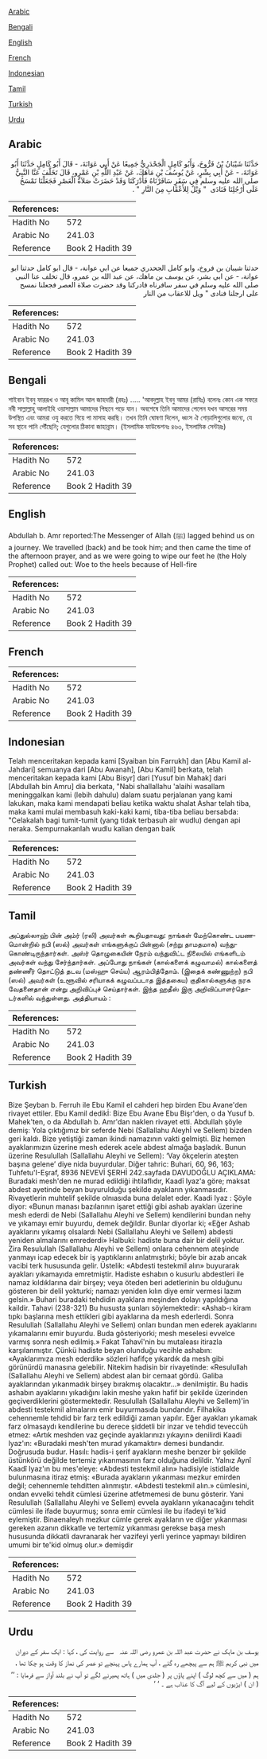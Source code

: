 [Arabic](#arabic)

[Bengali](#bengali)

[English](#english)

[French](#french)

[Indonesian](#indonesian)

[Tamil](#tamil)

[Turkish](#turkish)

[Urdu](#urdu)

## Arabic


<div dir="rtl" lang="ar" style={{fontSize:'larger',backgroundColor:'#f8f9fa',padding:20}}>
حَدَّثَنَا شَيْبَانُ بْنُ فَرُّوخَ، وَأَبُو كَامِلٍ الْجَحْدَرِيُّ جَمِيعًا عَنْ أَبِي عَوَانَةَ، - قَالَ أَبُو كَامِلٍ حَدَّثَنَا أَبُو عَوَانَةَ، - عَنْ أَبِي بِشْرٍ، عَنْ يُوسُفَ بْنِ مَاهَكَ، عَنْ عَبْدِ اللَّهِ بْنِ عَمْرٍو، قَالَ تَخَلَّفَ عَنَّا النَّبِيُّ صلى الله عليه وسلم فِي سَفَرٍ سَافَرْنَاهُ فَأَدْرَكَنَا وَقَدْ حَضَرَتْ صَلاَةُ الْعَصْرِ فَجَعَلْنَا نَمْسَحُ عَلَى أَرْجُلِنَا فَنَادَى ‏ "‏ وَيْلٌ لِلأَعْقَابِ مِنَ النَّارِ ‏"‏ ‏.‏
</div>
<div style={{backgroundColor:'#f8f9fa',padding:20, marginBottom: 10}}><table> <thead> <tr> <th>References:</th> <th></th> </tr> </thead> <tbody><tr><td>Hadith No</td><td>572</td></tr><tr><td>Arabic No</td><td>241.03</td></tr><tr><td>Reference</td><td>Book 2 Hadith 39</td></tr></tbody></table></div>


<div dir="rtl" lang="ar" style={{fontSize:'larger',backgroundColor:'#f8f9fa',padding:20}}>
حدثنا شيبان بن فروخ، وابو كامل الجحدري جميعا عن ابي عوانة، - قال ابو كامل حدثنا ابو عوانة، - عن ابي بشر، عن يوسف بن ماهك، عن عبد الله بن عمرو، قال تخلف عنا النبي صلى الله عليه وسلم في سفر سافرناه فادركنا وقد حضرت صلاة العصر فجعلنا نمسح على ارجلنا فنادى " ويل للاعقاب من النار
</div>
<div style={{backgroundColor:'#f8f9fa',padding:20, marginBottom: 10}}><table> <thead> <tr> <th>References:</th> <th></th> </tr> </thead> <tbody><tr><td>Hadith No</td><td>572</td></tr><tr><td>Arabic No</td><td>241.03</td></tr><tr><td>Reference</td><td>Book 2 Hadith 39</td></tr></tbody></table></div>

## Bengali


<div dir="ltr" lang="bn" style={{fontSize:'larger',backgroundColor:'#f8f9fa',padding:20}}>
শাইবান ইবনু ফাররূখ ও আবূ কামিল আল জাহদারী (রহঃ) ..... 'আবদুল্লাহ ইবনু আমর (রাযিঃ) বলেনঃ কোন এক সফরে নবী সাল্লাল্লাহু আলাইহি ওয়াসাল্লাম আমাদের পিছনে পড়ে যান। অবশেষে তিনি আমাদের পেলেন যখন আসরের সময় উপস্থিত এবং আমরা ওযু করতে গিয়ে পা মাসাহ করছি। তখন তিনি ঘোষণা দিলেন, ধ্বংস ঐ গোড়ালিগুলোর জন্যে, যে সব স্থানে পানি পৌঁছেনি; যেগুলোর ঠিকানা জাহান্নাম। (ইসলামিক ফাউন্ডেশনঃ ৪৬৩, ইসলামিক সেন্টারঃ)
</div>
<div style={{backgroundColor:'#f8f9fa',padding:20, marginBottom: 10}}><table> <thead> <tr> <th>References:</th> <th></th> </tr> </thead> <tbody><tr><td>Hadith No</td><td>572</td></tr><tr><td>Arabic No</td><td>241.03</td></tr><tr><td>Reference</td><td>Book 2 Hadith 39</td></tr></tbody></table></div>

## English


<div dir="ltr" lang="en" style={{fontSize:'larger',backgroundColor:'#f8f9fa',padding:20}}>
Abdullah b. Amr reported:The Messenger of Allah (ﷺ) lagged behind us on a journey. We travelled (back) and be took him; and then came the time of the afternoon prayer, and as we were going to wipe our feet he (the Holy Prophet) called out: Woe to the heels because of Hell-fire
</div>
<div style={{backgroundColor:'#f8f9fa',padding:20, marginBottom: 10}}><table> <thead> <tr> <th>References:</th> <th></th> </tr> </thead> <tbody><tr><td>Hadith No</td><td>572</td></tr><tr><td>Arabic No</td><td>241.03</td></tr><tr><td>Reference</td><td>Book 2 Hadith 39</td></tr></tbody></table></div>

## French


<div dir="ltr" lang="fr" style={{fontSize:'larger',backgroundColor:'#f8f9fa',padding:20}}>

</div>
<div style={{backgroundColor:'#f8f9fa',padding:20, marginBottom: 10}}><table> <thead> <tr> <th>References:</th> <th></th> </tr> </thead> <tbody><tr><td>Hadith No</td><td>572</td></tr><tr><td>Arabic No</td><td>241.03</td></tr><tr><td>Reference</td><td>Book 2 Hadith 39</td></tr></tbody></table></div>

## Indonesian


<div dir="ltr" lang="id" style={{fontSize:'larger',backgroundColor:'#f8f9fa',padding:20}}>
Telah menceritakan kepada kami [Syaiban bin Farrukh] dan [Abu Kamil al-Jahdari] semuanya dari [Abu Awanah], [Abu Kamil] berkata, telah menceritakan kepada kami [Abu Bisyr] dari [Yusuf bin Mahak] dari [Abdullah bin Amru] dia berkata, "Nabi shallallahu 'alaihi wasallam meninggalkan kami (lebih dahulu) dalam suatu perjalanan yang kami lakukan, maka kami mendapati beliau ketika waktu shalat Ashar telah tiba, maka kami mulai membasuh kaki-kaki kami, tiba-tiba beliau bersabda: "Celakalah bagi tumit-tumit (yang tidak terbasuh air wudlu) dengan api neraka. Sempurnakanlah wudlu kalian dengan baik
</div>
<div style={{backgroundColor:'#f8f9fa',padding:20, marginBottom: 10}}><table> <thead> <tr> <th>References:</th> <th></th> </tr> </thead> <tbody><tr><td>Hadith No</td><td>572</td></tr><tr><td>Arabic No</td><td>241.03</td></tr><tr><td>Reference</td><td>Book 2 Hadith 39</td></tr></tbody></table></div>

## Tamil


<div dir="ltr" lang="ta" style={{fontSize:'larger',backgroundColor:'#f8f9fa',padding:20}}>
அப்துல்லாஹ் பின் அம்ர் (ரலி) அவர்கள் கூறியதாவது: நாங்கள் மேற்கொண்ட பயணமொன்றில் நபி (ஸல்) அவர்கள் எங்களுக்குப் பின்னால் (சற்று தாமதமாக) வந்துகொண்டிருந்தார்கள். அஸ்ர் தொழுகையின் நேரம் வந்துவிட்ட நிலையில் எங்களிடம் அவர்கள் வந்து சேர்ந்தார்கள். அப்போது நாங்கள் (கால்களைக் கழுவாமல்) கால்களைத் தண்ணீர் தொட்டுத் தடவ (மஸ்ஹு செய்ய) ஆரம்பித்தோம். (இதைக் கண்ணுற்ற) நபி (ஸல்) அவர்கள் (உளூவில் சரியாகக் கழுவப்படாத இத்தகைய) குதிகால்களுக்கு நரக வேதனைதான் என்று அறிவிப்புச் செய்தார்கள். இந்த ஹதீஸ் இரு அறிவிப்பாளர்தொடர்களில் வந்துள்ளது. அத்தியாயம் :
</div>
<div style={{backgroundColor:'#f8f9fa',padding:20, marginBottom: 10}}><table> <thead> <tr> <th>References:</th> <th></th> </tr> </thead> <tbody><tr><td>Hadith No</td><td>572</td></tr><tr><td>Arabic No</td><td>241.03</td></tr><tr><td>Reference</td><td>Book 2 Hadith 39</td></tr></tbody></table></div>

## Turkish


<div dir="ltr" lang="tr" style={{fontSize:'larger',backgroundColor:'#f8f9fa',padding:20}}>
Bize Şeyban b. Ferruh ile Ebu Kamil el cahderi hep birden Ebu Avane'den rivayet ettiler. Ebu Kamil dedikİ: Bize Ebu Avane Ebu Bişr'den, o da Yusuf b. Mahek'ten, o da Abdullah b. Amr'dan naklen rivayet etti. Abdullah şöyle demiş: Yola çıktığımız bir seferde Nebi (Sallallahu Aleyhİ ve Sellem) bizden geri kaldı. Bize yetiştiği zaman ikindi namazının vakti gelmişti. Biz hemen ayaklarımızın üzerine mesh ederek acele abdest almağa başladık. Bunun üzerine Resulullah (Sallallahu Aleyhi ve Sellem): ‘Vay ökçelerin ateşten başına gelene’ diye nida buyurdular. Diğer tahric: Buhari, 60, 96, 163; Tuhfetu'I-Eşraf, 8936 NEVEVİ ŞERHİ 242.sayfada DAVUDOĞLU AÇIKLAMA: Buradaki mesh'den ne murad edildiği ihtilaflıdır, Kaadî Iyaz'a göre; maksat abdest ayetinde beyan buyurulduğu şekilde ayakların yıkanmasıdır. Rivayetlerin muhtelif şekilde olnıasıda buna delalet eder. Kaadi Iyaz : Şöyle diyor: «Bunun manası bazılarının işaret ettiği gibi ashab ayakları üzerine mesh ederdi de Nebi (Sallallahu Aleyhi ve Sellem) kendilerini bundan nehy ve yıkamayı emir buyurdu, demek değildir. Bunlar diyorlar ki; «Eğer Ashab ayaklarını yıkamış olsalardı Nebi (Sallallahu Aleyhi ve Sellem) abdesti yeniden almalarını emrederdi» Halbuki: hadiste buna dair bir delil yoktur. Zira Resulullah (Sallallahu Aleyhi ve Sellem) onlara cehennem ateşinde yanmayı icap edecek bir iş yaptıklarını anlatmıştırki; böyle bir azab ancak vacibi terk hususunda gelir. Üstelik: «Abdesti testekmil alın» buyurarak ayakları yıkamayıda emretmiştir. Hadiste eshabın o kusurlu abdestleri ile namaz kıldıklarına dair birşey; veya öteden beri adetlerinin bu olduğunu gösteren bir delil yokturki; namazı yeniden kılın diye emir vermesi lazım gelsin.» Buhari buradaki tehdidin ayaklara meşinden dolayı yapıldığına kaildir. Tahavi (238-321) Bu hususta şunları söylemektedir: «Ashab-ı kiram tıpkı başlarına mesh ettikleri gibi ayaklarına da mesh ederlerdi. Sonra Resulullah (Sallallahu Aleyhi ve Sellem) onları bundan men ederek ayaklarını yıkamalarını emir buyurdu. Buda gösteriyorki; mesh meselesi evvelce varmış sonra nesh edilmiş.» Fakat Tahavî'nin bu mutaleası itirazla karşılanmıştır. Çünkü hadiste beyan olunduğu vecihle ashabın: «Ayaklarımıza mesh ederdik» sözleri hafifçe yıkardık da mesh gibi görünürdü manasına gelebilir. Nitekim hadisin bir rivayetinde: «Resulullah (Sallallahu Aleyhi ve Sellem) abdest alan bir cemaat gördü. Galiba ayaklarından yıkanmadık birşey bırakmış olacaktır...» denilmiştir. Bu hadis ashabın ayaklarını yıkadığını lakin meshe yakın hafif bir şekilde üzerinden geçiverdiklerini göstermektedir. Resulullah (Sallallahu Aleyhi ve Sellem)'in abdesti testekmil almalarını emir buyurmasıda bundandır. Filhakika cehennemle tehdid bir farz terk edildiği zaman yapılır. Eğer ayakları yıkamak farz olmasaydı kendilerine bu derece şiddetli bir inzar ve tehdid teveccüh etmez: «Artık meshden vaz geçinde ayaklarınızı yıkayın» denilirdi Kaadi Iyaz'ın: «Buradaki mesh'ten murad yıkamaktır» demesi bundandır. Doğrusuda budur. Hasılı: hadis-i şerif ayakların meshe benzer bir şekilde üstünkörü değilde tertemiz yıkanmasının farz olduğuna delildir. Yalnız Aynî Kaadî Iyaz'ın bu mes'eleye: «Abdesti testekmil alın» hadisiyle istidlalde bulunmasına itiraz etmiş: «Burada ayakların yıkanması mezkur emirden değil; cehennemle tehditten alınmıştır. «Abdesti testekmil alın.» cümlesini, ondan evvelki tehdit cümlesi üzerine atfetmemesi de bunu gösterir. Yani Resulullah (Sallallahu Aleyhi ve Sellem) evvela ayakların yıkanacağını tehdit cümlesi ile ifade buyurmuş; sonra emir cümlesi ile bu ifadeyi te'kid eylemiştir. Binaenaleyh mezkur cümle gerek ayakların ve diğer yıkanması gereken azanın dikkatle ve tertemiz yıkanması gerekse başa mesh hususunda dikkatli davranarak her vazifeyi yerli yerince yapmayı bildiren umumi bir te'kid olmuş olur.» demişdir
</div>
<div style={{backgroundColor:'#f8f9fa',padding:20, marginBottom: 10}}><table> <thead> <tr> <th>References:</th> <th></th> </tr> </thead> <tbody><tr><td>Hadith No</td><td>572</td></tr><tr><td>Arabic No</td><td>241.03</td></tr><tr><td>Reference</td><td>Book 2 Hadith 39</td></tr></tbody></table></div>

## Urdu


<div dir="rtl" lang="ur" style={{fontSize:'larger',backgroundColor:'#f8f9fa',padding:20}}>
یوسف بن ماہک نے حضرت عبد اللہ بن عمرو ‌رضی ‌اللہ ‌عنہ ‌ ‌ سے روایت کی ، کہا : ایک سفر کے دوران میں نبی کریم ﷺ ہم سے پیچھے رہ گئے ، آپ ہمارے پاس پہنچے تو عصر کی نماز کا وقت ہو چکا تھا ، ہم ( میں سے کچھ لوگ ) اپنے پاؤں پر ( جلدی میں ) ہاتھ پھیرنے لگے تو آپ نے بلند آواز سے فرمایا : ’’ ( ان ) ایڑیوں کے لیے آگ کا عذاب ہے ۔ ‘ ‘
</div>
<div style={{backgroundColor:'#f8f9fa',padding:20, marginBottom: 10}}><table> <thead> <tr> <th>References:</th> <th></th> </tr> </thead> <tbody><tr><td>Hadith No</td><td>572</td></tr><tr><td>Arabic No</td><td>241.03</td></tr><tr><td>Reference</td><td>Book 2 Hadith 39</td></tr></tbody></table></div>